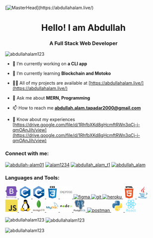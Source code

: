 [![MasterHead]([https://raw.githubusercontent.com/sagar-viradiya/sagar-viradiya/master/resources/banner.png](https://pbs.twimg.com/media/DQlOsZyVAAAXfAx?format=jpg&name=large))](https://abdullahalam.live/)
<h1 align="center">Hello! I am Abdullah</h1>
<h3 align="center">A Full Stack Web Developer</h3>


<p align="left"> <img src="https://komarev.com/ghpvc/?username=abdullahalam123&label=Profile%20views&color=0eb437&style=flat" alt="abdullahalam123" /> </p>

- 🔭 I’m currently working on **a CLI app**

- 🌱 I’m currently learning **Blockchain and Motoko**

- 👨‍💻 All of my projects are available at [https://abdullahalam.live/](https://abdullahalam.live/)

- 💬 Ask me about **MERN, Programming**

- 📫 How to reach me **abdullah.alam.tapadar2000@gmail.com**

- 📄 Know about my experiences [https://drive.google.com/file/d/1RhfbXKd8gHcmftRWn3qCj-i-qmOAnJih/view](https://drive.google.com/file/d/1RhfbXKd8gHcmftRWn3qCj-i-qmOAnJih/view)

<h3 align="left">Connect with me:</h3>
<p align="left">
<a href="https://linkedin.com/in/abdullah-alam01" target="blank"><img align="center" src="https://raw.githubusercontent.com/rahuldkjain/github-profile-readme-generator/master/src/images/icons/Social/linked-in-alt.svg" alt="abdullah-alam01" height="30" width="40" /></a>
<a href="https://www.codechef.com/users/alam1234" target="blank"><img align="center" src="https://cdn.jsdelivr.net/npm/simple-icons@3.1.0/icons/codechef.svg" alt="alam1234" height="30" width="40" /></a>
<a href="https://www.hackerrank.com/abdullah_alam_t1" target="blank"><img align="center" src="https://raw.githubusercontent.com/rahuldkjain/github-profile-readme-generator/master/src/images/icons/Social/hackerrank.svg" alt="abdullah_alam_t1" height="30" width="40" /></a>
<a href="https://www.leetcode.com/abdullah_alam" target="blank"><img align="center" src="https://raw.githubusercontent.com/rahuldkjain/github-profile-readme-generator/master/src/images/icons/Social/leet-code.svg" alt="abdullah_alam" height="30" width="40" /></a>
</p>

<h3 align="left">Languages and Tools:</h3>
<p align="left"> <a href="https://getbootstrap.com" target="_blank" rel="noreferrer"> <img src="https://raw.githubusercontent.com/devicons/devicon/master/icons/bootstrap/bootstrap-plain-wordmark.svg" alt="bootstrap" width="40" height="40"/> </a> <a href="https://www.cprogramming.com/" target="_blank" rel="noreferrer"> <img src="https://raw.githubusercontent.com/devicons/devicon/master/icons/c/c-original.svg" alt="c" width="40" height="40"/> </a> <a href="https://www.w3schools.com/cpp/" target="_blank" rel="noreferrer"> <img src="https://raw.githubusercontent.com/devicons/devicon/master/icons/cplusplus/cplusplus-original.svg" alt="cplusplus" width="40" height="40"/> </a> <a href="https://www.w3schools.com/css/" target="_blank" rel="noreferrer"> <img src="https://raw.githubusercontent.com/devicons/devicon/master/icons/css3/css3-original-wordmark.svg" alt="css3" width="40" height="40"/> </a> <a href="https://expressjs.com" target="_blank" rel="noreferrer"> <img src="https://raw.githubusercontent.com/devicons/devicon/master/icons/express/express-original-wordmark.svg" alt="express" width="40" height="40"/> </a> <a href="https://www.figma.com/" target="_blank" rel="noreferrer"> <img src="https://www.vectorlogo.zone/logos/figma/figma-icon.svg" alt="figma" width="40" height="40"/> </a> <a href="https://git-scm.com/" target="_blank" rel="noreferrer"> <img src="https://www.vectorlogo.zone/logos/git-scm/git-scm-icon.svg" alt="git" width="40" height="40"/> </a> <a href="https://heroku.com" target="_blank" rel="noreferrer"> <img src="https://www.vectorlogo.zone/logos/heroku/heroku-icon.svg" alt="heroku" width="40" height="40"/> </a> <a href="https://www.w3.org/html/" target="_blank" rel="noreferrer"> <img src="https://raw.githubusercontent.com/devicons/devicon/master/icons/html5/html5-original-wordmark.svg" alt="html5" width="40" height="40"/> </a> <a href="https://www.java.com" target="_blank" rel="noreferrer"> <img src="https://raw.githubusercontent.com/devicons/devicon/master/icons/java/java-original.svg" alt="java" width="40" height="40"/> </a> <a href="https://developer.mozilla.org/en-US/docs/Web/JavaScript" target="_blank" rel="noreferrer"> <img src="https://raw.githubusercontent.com/devicons/devicon/master/icons/javascript/javascript-original.svg" alt="javascript" width="40" height="40"/> </a> <a href="https://www.linux.org/" target="_blank" rel="noreferrer"> <img src="https://raw.githubusercontent.com/devicons/devicon/master/icons/linux/linux-original.svg" alt="linux" width="40" height="40"/> </a> <a href="https://www.mongodb.com/" target="_blank" rel="noreferrer"> <img src="https://raw.githubusercontent.com/devicons/devicon/master/icons/mongodb/mongodb-original-wordmark.svg" alt="mongodb" width="40" height="40"/> </a> <a href="https://www.mysql.com/" target="_blank" rel="noreferrer"> <img src="https://raw.githubusercontent.com/devicons/devicon/master/icons/mysql/mysql-original-wordmark.svg" alt="mysql" width="40" height="40"/> </a> <a href="https://nodejs.org" target="_blank" rel="noreferrer"> <img src="https://raw.githubusercontent.com/devicons/devicon/master/icons/nodejs/nodejs-original-wordmark.svg" alt="nodejs" width="40" height="40"/> </a> <a href="https://www.postgresql.org" target="_blank" rel="noreferrer"> <img src="https://raw.githubusercontent.com/devicons/devicon/master/icons/postgresql/postgresql-original-wordmark.svg" alt="postgresql" width="40" height="40"/> </a> <a href="https://postman.com" target="_blank" rel="noreferrer"> <img src="https://www.vectorlogo.zone/logos/getpostman/getpostman-icon.svg" alt="postman" width="40" height="40"/> </a> <a href="https://www.python.org" target="_blank" rel="noreferrer"> <img src="https://raw.githubusercontent.com/devicons/devicon/master/icons/python/python-original.svg" alt="python" width="40" height="40"/> </a> <a href="https://reactjs.org/" target="_blank" rel="noreferrer"> <img src="https://raw.githubusercontent.com/devicons/devicon/master/icons/react/react-original-wordmark.svg" alt="react" width="40" height="40"/> </a> </p>

<p><img align="left" src="https://github-readme-stats.vercel.app/api/top-langs?username=abdullahalam123&show_icons=true&theme=synthwave&locale=en&layout=compact" alt="abdullahalam123" /></p>

<p>&nbsp;<img align="center" src="https://github-readme-stats.vercel.app/api?username=abdullahalam123&show_icons=true&theme=synthwave&locale=en" alt="abdullahalam123" /></p>

<p><img align="center" src="https://github-readme-streak-stats.herokuapp.com/?user=abdullahalam123&" alt="abdullahalam123" /></p>
